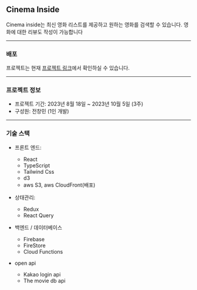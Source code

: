 ## Cinema Inside

Cinema inside는 최신 영화 리스트를 제공하고 원하는 영화를 검색할 수 있습니다. 영화에 대한 리뷰도 작성이 가능합니다

---

### 배포

프로젝트는 현재 [프로젝트 링크](https://du2pzfii5yqfd.cloudfront.net)에서 확인하실 수 있습니다.

---

### 프로젝트 정보

- 프로젝트 기간: 2023년 8월 18일 ~ 2023년 10월 5일 (3주)
- 구성원: 전창민 (1인 개발)

---

### 기술 스택

- 프론트 엔드:

  - React
  - TypeScript
  - Tailwind Css
  - d3
  - aws S3, aws CloudFront(배포)

- 상태관리:

  - Redux
  - React Query

- 백엔드 / 데이터베이스

  - Firebase
  - FireStore
  - Cloud Functions

- open api

  - Kakao login api
  - The movie db api
